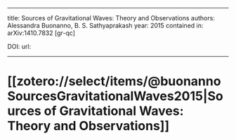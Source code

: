 
---
title: Sources of Gravitational Waves: Theory and Observations
authors: Alessandra Buonanno, B. S. Sathyaprakash
year: 2015
contained in: arXiv:1410.7832 [gr-qc]

DOI: 
url: 

---
# [[zotero://select/items/@buonannoSourcesGravitationalWaves2015|Sources of Gravitational Waves: Theory and Observations]]
